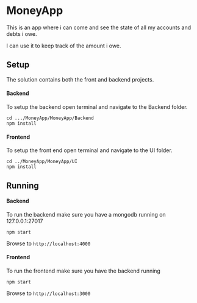 # MoneyApp

This is an app where i can come and see the state of all my accounts and debts i owe.

I can use it to keep track of the amount i owe.

## Setup
The solution contains both the front and backend projects. 

#### Backend
To setup the backend open terminal and navigate to the Backend folder.
```
cd .../MoneyApp/MoneyApp/Backend
npm install
```
#### Frontend
To setup the front end open terminal and navigate to the UI folder.
```
cd ../MoneyApp/MoneyApp/UI
npm install
```

## Running

#### Backend
To run the backend make sure you have a mongodb running on 127.0.0.1:27017
```
npm start
```
Browse to ```http://localhost:4000```

#### Frontend
To run the frontend make sure you have the backend running
```
npm start
```
Browse to ```http://localhost:3000```